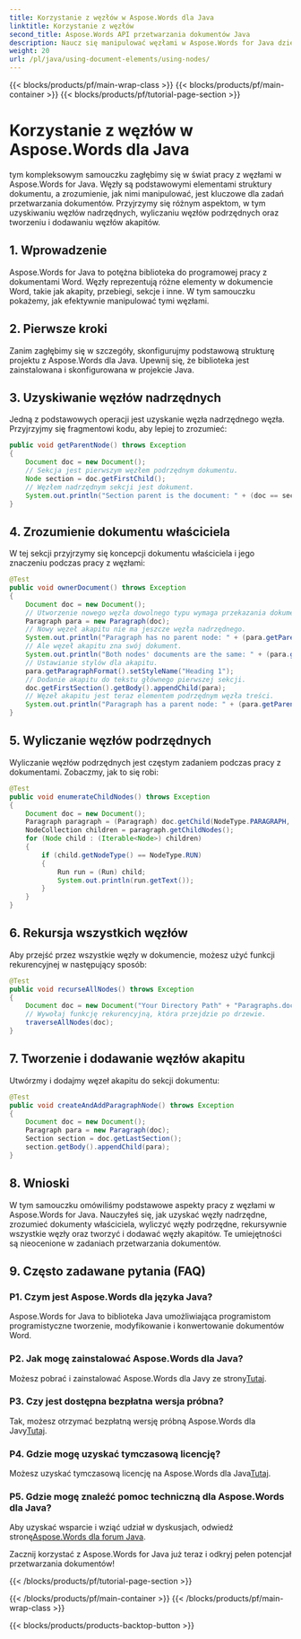 ```yaml
---
title: Korzystanie z węzłów w Aspose.Words dla Java
linktitle: Korzystanie z węzłów
second_title: Aspose.Words API przetwarzania dokumentów Java
description: Naucz się manipulować węzłami w Aspose.Words for Java dzięki temu samouczkowi krok po kroku. Odblokuj moc przetwarzania dokumentów.
weight: 20
url: /pl/java/using-document-elements/using-nodes/
---
```


{{< blocks/products/pf/main-wrap-class >}}
{{< blocks/products/pf/main-container >}}
{{< blocks/products/pf/tutorial-page-section >}}

# Korzystanie z węzłów w Aspose.Words dla Java

tym kompleksowym samouczku zagłębimy się w świat pracy z węzłami w Aspose.Words for Java. Węzły są podstawowymi elementami struktury dokumentu, a zrozumienie, jak nimi manipulować, jest kluczowe dla zadań przetwarzania dokumentów. Przyjrzymy się różnym aspektom, w tym uzyskiwaniu węzłów nadrzędnych, wyliczaniu węzłów podrzędnych oraz tworzeniu i dodawaniu węzłów akapitów.

## 1. Wprowadzenie
Aspose.Words for Java to potężna biblioteka do programowej pracy z dokumentami Word. Węzły reprezentują różne elementy w dokumencie Word, takie jak akapity, przebiegi, sekcje i inne. W tym samouczku pokażemy, jak efektywnie manipulować tymi węzłami.

## 2. Pierwsze kroki
Zanim zagłębimy się w szczegóły, skonfigurujmy podstawową strukturę projektu z Aspose.Words dla Java. Upewnij się, że biblioteka jest zainstalowana i skonfigurowana w projekcie Java.

## 3. Uzyskiwanie węzłów nadrzędnych
Jedną z podstawowych operacji jest uzyskanie węzła nadrzędnego węzła. Przyjrzyjmy się fragmentowi kodu, aby lepiej to zrozumieć:

```java
public void getParentNode() throws Exception
{
    Document doc = new Document();
    // Sekcja jest pierwszym węzłem podrzędnym dokumentu.
    Node section = doc.getFirstChild();
    // Węzłem nadrzędnym sekcji jest dokument.
    System.out.println("Section parent is the document: " + (doc == section.getParentNode()));
}
```

## 4. Zrozumienie dokumentu właściciela
W tej sekcji przyjrzymy się koncepcji dokumentu właściciela i jego znaczeniu podczas pracy z węzłami:

```java
@Test
public void ownerDocument() throws Exception
{
    Document doc = new Document();
    // Utworzenie nowego węzła dowolnego typu wymaga przekazania dokumentu do konstruktora.
    Paragraph para = new Paragraph(doc);
    // Nowy węzeł akapitu nie ma jeszcze węzła nadrzędnego.
    System.out.println("Paragraph has no parent node: " + (para.getParentNode() == null));
    // Ale węzeł akapitu zna swój dokument.
    System.out.println("Both nodes' documents are the same: " + (para.getDocument() == doc));
    // Ustawianie stylów dla akapitu.
    para.getParagraphFormat().setStyleName("Heading 1");
    // Dodanie akapitu do tekstu głównego pierwszej sekcji.
    doc.getFirstSection().getBody().appendChild(para);
    // Węzeł akapitu jest teraz elementem podrzędnym węzła treści.
    System.out.println("Paragraph has a parent node: " + (para.getParentNode() != null));
}
```

## 5. Wyliczanie węzłów podrzędnych
Wyliczanie węzłów podrzędnych jest częstym zadaniem podczas pracy z dokumentami. Zobaczmy, jak to się robi:

```java
@Test
public void enumerateChildNodes() throws Exception
{
    Document doc = new Document();
    Paragraph paragraph = (Paragraph) doc.getChild(NodeType.PARAGRAPH, 0, true);
    NodeCollection children = paragraph.getChildNodes();
    for (Node child : (Iterable<Node>) children)
    {
        if (child.getNodeType() == NodeType.RUN)
        {
            Run run = (Run) child;
            System.out.println(run.getText());
        }
    }
}
```

## 6. Rekursja wszystkich węzłów
Aby przejść przez wszystkie węzły w dokumencie, możesz użyć funkcji rekurencyjnej w następujący sposób:

```java
@Test
public void recurseAllNodes() throws Exception
{
    Document doc = new Document("Your Directory Path" + "Paragraphs.docx");
    // Wywołaj funkcję rekurencyjną, która przejdzie po drzewie.
    traverseAllNodes(doc);
}
```

## 7. Tworzenie i dodawanie węzłów akapitu
Utwórzmy i dodajmy węzeł akapitu do sekcji dokumentu:

```java
@Test
public void createAndAddParagraphNode() throws Exception
{
    Document doc = new Document();
    Paragraph para = new Paragraph(doc);
    Section section = doc.getLastSection();
    section.getBody().appendChild(para);
}
```

## 8. Wnioski
W tym samouczku omówiliśmy podstawowe aspekty pracy z węzłami w Aspose.Words for Java. Nauczyłeś się, jak uzyskać węzły nadrzędne, zrozumieć dokumenty właściciela, wyliczyć węzły podrzędne, rekursywnie wszystkie węzły oraz tworzyć i dodawać węzły akapitów. Te umiejętności są nieocenione w zadaniach przetwarzania dokumentów.

## 9. Często zadawane pytania (FAQ)

### P1. Czym jest Aspose.Words dla języka Java?
Aspose.Words for Java to biblioteka Java umożliwiająca programistom programistyczne tworzenie, modyfikowanie i konwertowanie dokumentów Word.

### P2. Jak mogę zainstalować Aspose.Words dla Java?
 Możesz pobrać i zainstalować Aspose.Words dla Javy ze strony[Tutaj](https://releases.aspose.com/words/java/).

### P3. Czy jest dostępna bezpłatna wersja próbna?
 Tak, możesz otrzymać bezpłatną wersję próbną Aspose.Words dla Javy[Tutaj](https://releases.aspose.com/).

### P4. Gdzie mogę uzyskać tymczasową licencję?
 Możesz uzyskać tymczasową licencję na Aspose.Words dla Java[Tutaj](https://purchase.aspose.com/temporary-license/).

### P5. Gdzie mogę znaleźć pomoc techniczną dla Aspose.Words dla Java?
 Aby uzyskać wsparcie i wziąć udział w dyskusjach, odwiedź stronę[Aspose.Words dla forum Java](https://forum.aspose.com/).

Zacznij korzystać z Aspose.Words for Java już teraz i odkryj pełen potencjał przetwarzania dokumentów!

{{< /blocks/products/pf/tutorial-page-section >}}

{{< /blocks/products/pf/main-container >}}
{{< /blocks/products/pf/main-wrap-class >}}

{{< blocks/products/products-backtop-button >}}
